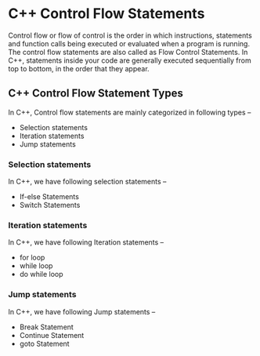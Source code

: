# C++ Control Flow Statements

Control flow or flow of control is the order in which instructions, statements and function calls being executed or evaluated when a program is running. The control flow statements are also called as Flow Control Statements. In C++, statements inside your code are generally executed sequentially from top to bottom, in the order that they appear.

## C++ Control Flow Statement Types

In C++, Control flow statements are mainly categorized in following types –

- Selection statements
- Iteration statements
- Jump statements

### Selection statements

In C++, we have following selection statements –

- If-else Statements
- Switch Statements

### Iteration statements

In C++, we have following Iteration statements –

- for loop
- while loop
- do while loop

### Jump statements

In C++, we have following Jump statements –

- Break Statement
- Continue Statement
- goto Statement
